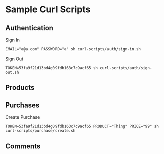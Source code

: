 # Sample Curl Scripts

## Authentication
Sign In 
```
EMAIL="a@a.com" PASSWORD="a" sh curl-scripts/auth/sign-in.sh
```
Sign Out
```
TOKEN=53fa9f21d13bd4g09fdb163c7c9acf65 sh curl-scripts/auth/sign-out.sh 
```

## Products


## Purchases
Create Purchase
```
TOKEN=53fa9f21d13bd4g09fdb163c7c9acf65 PRODUCT="Thing" PRICE="99" sh curl-scripts/purchase/create.sh 
```

## Comments